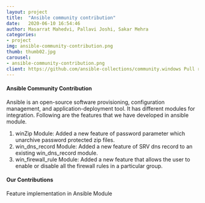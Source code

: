```yaml
---
layout: project
title:  "Ansible community contribution"
date:   2020-06-10 16:54:46
author: Masarrat Mahedvi, Pallavi Joshi, Sakar Mehra
categories:
- project
img: ansible-community-contribution.png
thumb: thumb02.jpg
carousel:
- ansible-community-contribution.png
client: https://github.com/ansible-collections/community.windows Pull requests - 90, 112, 127
---
```


#### Ansible Community Contribution
Ansible is an open-source software provisioning, configuration management, and application-deployment tool. It has different modules for integration. Following are the features that we have developed in ansible module.

1. winZip Module: Added a new feature of password parameter which unarchive password protected zip files.
2. win_dns_record Module: Added a new feature of SRV dns record to an existing win_dns_record module.
3. win_firewall_rule  Module: Added a new feature that allows the user to enable or disable all the firewall rules in a particular group.

#### Our Contributions
Feature implementation in Ansible Module